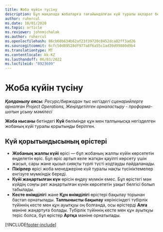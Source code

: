 ```yaml
---
title: Жоба күйін түсіну
description: Бұл мақалада жобаларға тағайындалған күй туралы ақпарат берілген Dynamics 365 Project Operations.
author: ruhercul
ms.date: 10/01/2020
ms.topic: article
ms.reviewer: johnmichalak
ms.author: ruhercul
ms.openlocfilehash: 86cb60b634b62af23f39720c0452dca82ff3ad26
ms.sourcegitcommit: 6cfc50d89528df977a8f6a55c1ad39d99800d9b4
ms.translationtype: MT
ms.contentlocale: kk-KZ
ms.lasthandoff: 06/03/2022
ms.locfileid: "8923609"
---
```

# <a name="understand-project-status"></a>Жоба күйін түсіну

_**Қолданылу аясы:** Ресурс/биржадан тыс негіздегі сценарийлерге арналған Project Operations, Жеңілдетілген орналастыру - проформа-шотын ұсыну мәмілесі_


**Жоба нысаны** бетіндегі **Күй** бөлімінде құн мен талпынысқа негізделген жобаның күйі туралы қорытынды берілген.


## <a name="status-summary-fields"></a>Күй қорытындысының өрістері

- **Жобаның жалпы күйі** өрісі — бұл жобаның жалпы күйін көрсететін өңделетін өріс. Бұл өріс артып келе жатқан қауіпті көрсету үшін жасыл, сары және қызыл сияқты түрлі түсті кодтауды пайдаланады. 
- **Пікірлер** өрісі жоба менеджеріне күй туралы нақты түсініктемелер енгізуге мүмкіндік береді. 
- **Күйі жаңартылған күн** өрісін өңдеу мүмкін емес. Бұл өрістегі мән күйдің соңғы рет жаңартылған күнін көрсететін уақыт белгісі болып табылады.
- **Кесте өнімділігі** және **Құн өнімділігі** өрістері бақылау торынан бастап орнатылады. **Талпынысты бақылау** көрінісіндегі түбірлік түйіннің кесте мен құн ауытқуы оң болғанда, осы өрістерді **Алға** мәніне жаңартуға болады. Түбірлік түйіннің кесте мен құн ауытқуы теріс болса, бұл өрістер **Артқа** мәніне орнатылады.


[!INCLUDE[footer-include](../includes/footer-banner.md)]